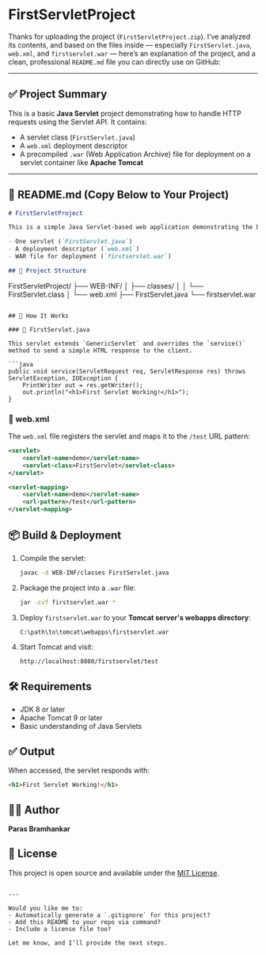# FirstServletProject

Thanks for uploading the project (`FirstServletProject.zip`). I’ve analyzed its contents, and based on the files inside — especially `FirstServlet.java`, `web.xml`, and `firstservlet.war` — here’s an explanation of the project, and a clean, professional `README.md` file you can directly use on GitHub:

---

## ✅ **Project Summary**

This is a basic **Java Servlet** project demonstrating how to handle HTTP requests using the Servlet API. It contains:

* A servlet class (`FirstServlet.java`)
* A `web.xml` deployment descriptor
* A precompiled `.war` (Web Application Archive) file for deployment on a servlet container like **Apache Tomcat**

---

## 📄 README.md (Copy Below to Your Project)

```markdown
# FirstServletProject

This is a simple Java Servlet-based web application demonstrating the basic usage of the `GenericServlet` class. It includes:

- One servlet (`FirstServlet.java`)
- A deployment descriptor (`web.xml`)
- WAR file for deployment (`firstservlet.war`)

## 📁 Project Structure

```

FirstServletProject/
├── WEB-INF/
│   ├── classes/
│   │   └── FirstServlet.class
│   └── web.xml
├── FirstServlet.java
└── firstservlet.war

````

## 🚀 How It Works

### 🔹 FirstServlet.java

This servlet extends `GenericServlet` and overrides the `service()` method to send a simple HTML response to the client.

```java
public void service(ServletRequest req, ServletResponse res) throws ServletException, IOException {
    PrintWriter out = res.getWriter();
    out.println("<h1>First Servlet Working!</h1>");
}
````

### 🔹 web.xml

The `web.xml` file registers the servlet and maps it to the `/test` URL pattern:

```xml
<servlet>
    <servlet-name>demo</servlet-name>
    <servlet-class>FirstServlet</servlet-class>
</servlet>

<servlet-mapping>
    <servlet-name>demo</servlet-name>
    <url-pattern>/test</url-pattern>
</servlet-mapping>
```

## 📦 Build & Deployment

1. Compile the servlet:

   ```bash
   javac -d WEB-INF/classes FirstServlet.java
   ```

2. Package the project into a `.war` file:

   ```bash
   jar -cvf firstservlet.war *
   ```

3. Deploy `firstservlet.war` to your **Tomcat server's webapps directory**:

   ```
   C:\path\to\tomcat\webapps\firstservlet.war
   ```

4. Start Tomcat and visit:

   ```
   http://localhost:8080/firstservlet/test
   ```

## 🛠 Requirements

* JDK 8 or later
* Apache Tomcat 9 or later
* Basic understanding of Java Servlets

## ✅ Output

When accessed, the servlet responds with:

```html
<h1>First Servlet Working!</h1>
```

## 🧑‍💻 Author

**Paras Bramhankar**

## 📄 License

This project is open source and available under the [MIT License](LICENSE).

```

---

Would you like me to:
- Automatically generate a `.gitignore` for this project?
- Add this README to your repo via command?
- Include a license file too?

Let me know, and I’ll provide the next steps.
```
